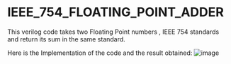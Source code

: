 # IEEE_754_FLOATING_POINT_ADDER
This verilog code takes two Floating Point numbers , IEEE 754 standards and return its sum in the same standard.

Here is the Implementation of the code and the result obtained:
![image](https://user-images.githubusercontent.com/102463812/193135995-a771f589-57a7-43fe-94bf-fa9d5edba044.png)

